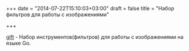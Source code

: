 +++
date = "2014-07-22T15:10:03+03:00"
draft = false
title = "Набор фильтров для работы с изображениями"

+++

<p><a href="https://github.com/disintegration/gift">gift</a> - Набор инструментов(фильтров)&nbsp;для работы с изображениями на языке Go.</p>

